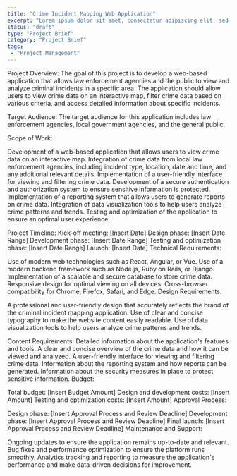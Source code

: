 ```yaml
---
title: "Crime Incident Mapping Web Application"
excerpt: "Lorem ipsum dolor sit amet, consectetur adipiscing elit, sed do eiusmod tempor incididunt ut labore et dolore magna aliqua. Donec enim diam vulputate ut."
status: "draft"
type: "Project Brief"
category: "Project Brief"
tags:
 - "Project Management"
---
```


Project Overview:
The goal of this project is to develop a web-based application that allows law enforcement agencies and the public to view and analyze criminal incidents in a specific area. The application should allow users to view crime data on an interactive map, filter crime data based on various criteria, and access detailed information about specific incidents.

Target Audience:
The target audience for this application includes law enforcement agencies, local government agencies, and the general public.

Scope of Work:

Development of a web-based application that allows users to view crime data on an interactive map.
Integration of crime data from local law enforcement agencies, including incident type, location, date and time, and any additional relevant details.
Implementation of a user-friendly interface for viewing and filtering crime data.
Development of a secure authentication and authorization system to ensure sensitive information is protected.
Implementation of a reporting system that allows users to generate reports on crime data.
Integration of data visualization tools to help users analyze crime patterns and trends.
Testing and optimization of the application to ensure an optimal user experience.

Project Timeline:
Kick-off meeting: [Insert Date]
Design phase: [Insert Date Range]
Development phase: [Insert Date Range]
Testing and optimization phase: [Insert Date Range]
Launch: [Insert Date]
Technical Requirements:

Use of modern web technologies such as React, Angular, or Vue.
Use of a modern backend framework such as Node.js, Ruby on Rails, or Django.
Implementation of a scalable and secure database to store crime data.
Responsive design for optimal viewing on all devices.
Cross-browser compatibility for Chrome, Firefox, Safari, and Edge.
Design Requirements:

A professional and user-friendly design that accurately reflects the brand of the criminal incident mapping application.
Use of clear and concise typography to make the website content easily readable.
Use of data visualization tools to help users analyze crime patterns and trends.

Content Requirements:
Detailed information about the application's features and tools.
A clear and concise overview of the crime data and how it can be viewed and analyzed.
A user-friendly interface for viewing and filtering crime data.
Information about the reporting system and how reports can be generated.
Information about the security measures in place to protect sensitive information.
Budget:

Total budget: [Insert Budget Amount]
Design and development costs: [Insert Amount]
Testing and optimization costs: [Insert Amount]
Approval Process:

Design phase: [Insert Approval Process and Review Deadline]
Development phase: [Insert Approval Process and Review Deadline]
Final launch: [Insert Approval Process and Review Deadline]
Maintenance and Support:

Ongoing updates to ensure the application remains up-to-date and relevant.
Bug fixes and performance optimization to ensure the platform runs smoothly.
Analytics tracking and reporting to measure the application's performance and make data-driven decisions for improvement.